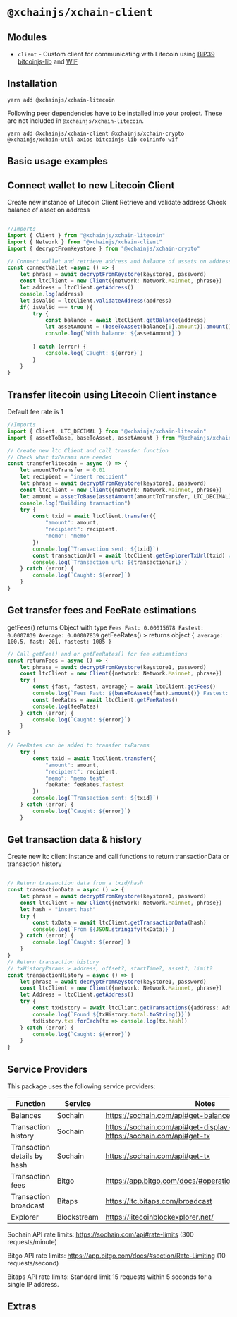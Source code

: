 # `@xchainjs/xchain-client`

## Modules

- `client` - Custom client for communicating with Litecoin using [BIP39](https://github.com/bitcoinjs/bip39) [bitcoinjs-lib](https://github.com/bitcoinjs/bitcoinjs-lib) and [WIF](https://github.com/bitcoinjs/wif)

## Installation

```
yarn add @xchainjs/xchain-litecoin
```

Following peer dependencies have to be installed into your project. These are not included in `@xchainjs/xchain-litecoin`.

```
yarn add @xchainjs/xchain-client @xchainjs/xchain-crypto @xchainjs/xchain-util axios bitcoinjs-lib coininfo wif
```

## Basic usage examples

## Connect wallet to new Litecoin Client
Create new instance of Litecoin Client
Retrieve and validate address
Check balance of asset on address

```ts

//Imports 
import { Client } from "@xchainjs/xchain-litecoin"
import { Network } from "@xchainjs/xchain-client"
import { decryptFromKeystore } from "@xchainjs/xchain-crypto"

// Connect wallet and retrieve address and balance of assets on address
const connectWallet =async () => {
    let phrase = await decryptFromKeystore(keystore1, password)
    const ltcClient = new Client({network: Network.Mainnet, phrase})
    let address = ltcClient.getAddress()
    console.log(address)
    let isValid = ltcClient.validateAddress(address)
    if( isValid === true ){
        try {
            const balance = await ltcClient.getBalance(address)
            let assetAmount = (baseToAsset(balance[0].amount)).amount()
            console.log(`With balance: ${assetAmount}`)
    
        } catch (error) {
            console.log(`Caught: ${error}`)
        }
    }
}

```

## Transfer litecoin using Litecoin Client instance

Default fee rate is 1 

```ts
//Imports
import { Client, LTC_DECIMAL } from "@xchainjs/xchain-litecoin"
import { assetToBase, baseToAsset, assetAmount } from "@xchainjs/xchain-util"

// Create new ltc Client and call transfer function
// Check what txParams are needed
const transferlitecoin = async () => {
    let amountToTransfer = 0.01
    let recipient = "insert recipient"
    let phrase = await decryptFromKeystore(keystore1, password)
    const ltcClient = new Client({network: Network.Mainnet, phrase})
    let amount = assetToBase(assetAmount(amountToTransfer, LTC_DECIMAL))
    console.log("Building transaction")
    try {
        const txid = await ltcClient.transfer({
            "amount": amount,
            "recipient": recipient,
            "memo": "memo"         
        })
        console.log(`Transaction sent: ${txid}`)
        const transactionUrl = await ltcClient.getExplorerTxUrl(txid) // returns url for tx
        console.log(`Transaction url: ${transactionUrl}`)
    } catch (error) {
        console.log(`Caught: ${error}`)
    }
}

```

## Get transfer fees and FeeRate estimations

getFees() returns Object with type <Fees> `Fees Fast: 0.00015678 Fastest: 0.0007839 Average: 0.00007839`
getFeeRates() > returns object `{ average: 100.5, fast: 201, fastest: 1005 }`

```ts
// Call getFee() and or getFeeRates() for fee estimations
const returnFees = async () => {
    let phrase = await decryptFromKeystore(keystore1, password)
    const ltcClient = new Client({network: Network.Mainnet, phrase})
    try {
        const {fast, fastest, average} = await ltcClient.getFees()
        console.log(`Fees Fast: ${baseToAsset(fast).amount()} Fastest: ${baseToAsset(fastest).amount()} Average: ${baseToAsset(average).amount()}`)
        const feeRates = await ltcClient.getFeeRates()
        console.log(feeRates)
    } catch (error) {
        console.log(`Caught: ${error}`)
    }
}

// FeeRates can be added to transfer txParams 
    try {
        const txid = await ltcClient.transfer({
            "amount": amount,
            "recipient": recipient,
            "memo": "memo test",
            feeRate: feeRates.fastest
        })
        console.log(`Transaction sent: ${txid}`)
    } catch (error) {
        console.log(`Caught: ${error}`)
    }
```
## Get transaction data & history

Create new ltc client instance and call functions to return transactionData
or transaction history 

```ts

// Return trasanction data from a txid/hash
const transactionData = async () => {
    let phrase = await decryptFromKeystore(keystore1, password)
    const ltcClient = new Client({network: Network.Mainnet, phrase})
    let hash = "insert hash"
    try {
        const txData = await ltcClient.getTransactionData(hash)
        console.log(`From ${JSON.stringify(txData)}`)
    } catch (error) {
        console.log(`Caught: ${error}`)
    }
}
// Return transaction history
// txHistoryParams > address, offset?, startTime?, asset?, limit?
const transactionHistory = async () => {
    let phrase = await decryptFromKeystore(keystore1, password)
    const ltcClient = new Client({network: Network.Mainnet, phrase})
    let Address = ltcClient.getAddress()
    try {
        const txHistory = await ltcClient.getTransactions({address: Address, limit: 4})
        console.log(`Found ${txHistory.total.toString()}`)
        txHistory.txs.forEach(tx => console.log(tx.hash))
    } catch (error) {
        console.log(`Caught: ${error}`)
    }
}

```

## Service Providers

This package uses the following service providers:

| Function                    | Service     | Notes                                                                            |
| --------------------------- | ----------- | -------------------------------------------------------------------------------- |
| Balances                    | Sochain     | https://sochain.com/api#get-balance                                              |
| Transaction history         | Sochain     | https://sochain.com/api#get-display-data-address, https://sochain.com/api#get-tx |
| Transaction details by hash | Sochain     | https://sochain.com/api#get-tx                                                   |
| Transaction fees            | Bitgo       | https://app.bitgo.com/docs/#operation/v2.tx.getfeeestimate                       |
| Transaction broadcast       | Bitaps      | https://ltc.bitaps.com/broadcast                                                 |
| Explorer                    | Blockstream | https://litecoinblockexplorer.net/                                                        |

Sochain API rate limits: https://sochain.com/api#rate-limits (300 requests/minute)

Bitgo API rate limits: https://app.bitgo.com/docs/#section/Rate-Limiting (10 requests/second)

Bitaps API rate limits: Standard limit 15 requests within 5 seconds for a single IP address.

## Extras
